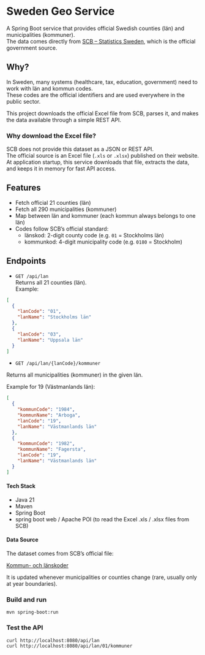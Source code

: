 # Sweden Geo Service

A Spring Boot service that provides official Swedish counties (län) and municipalities (kommuner).  
The data comes directly from [SCB – Statistics Sweden](https://www.scb.se), which is the official government source.

## Why?

In Sweden, many systems (healthcare, tax, education, government) need to work with län and kommun codes.  
These codes are the official identifiers and are used everywhere in the public sector.

This project downloads the official Excel file from SCB, parses it, and makes the data available through a simple REST API.

### Why download the Excel file?

SCB does not provide this dataset as a JSON or REST API.  
The official source is an Excel file (`.xls` or `.xlsx`) published on their website.  
At application startup, this service downloads that file, extracts the data, and keeps it in memory for fast API access.

## Features

- Fetch official 21 counties (län)
- Fetch all 290 municipalities (kommuner)
- Map between län and kommuner (each kommun always belongs to one län)
- Codes follow SCB’s official standard:
    - länskod: 2-digit county code (e.g. `01` = Stockholms län)
    - kommunkod: 4-digit municipality code (e.g. `0180` = Stockholm)

## Endpoints

- `GET /api/lan`  
  Returns all 21 counties (län).  
  Example:

```json
[
  {
    "lanCode": "01",
    "lanName": "Stockholms län"
  },
  {
    "lanCode": "03",
    "lanName": "Uppsala län"
  }
]
```
- ```GET /api/lan/{lanCode}/kommuner```

Returns all municipalities (kommuner) in the given län.

Example for 19 (Västmanlands län):
```json
[
  {
    "kommunCode": "1984",
    "kommunName": "Arboga",
    "lanCode": "19",
    "lanName": "Västmanlands län"
  },
  {
    "kommunCode": "1982",
    "kommunName": "Fagersta",
    "lanCode": "19",
    "lanName": "Västmanlands län"
  }
]
```
#### Tech Stack
* Java 21
* Maven
* Spring Boot
* spring boot web / Apache POI (to read the Excel .xls / .xlsx files from SCB)


#### Data Source

The dataset comes from SCB’s official file:

[Kommun- och länskoder](https://www.scb.se/hitta-statistik/regional-statistik-och-kartor/regionala-indelningar/lan-och-kommuner/lan-och-kommuner-i-kodnummerordning/)


It is updated whenever municipalities or counties change (rare, usually only at year boundaries).
### Build and run

```
mvn spring-boot:run
```

### Test the API 

```
curl http://localhost:8080/api/lan
curl http://localhost:8080/api/lan/01/kommuner
```
